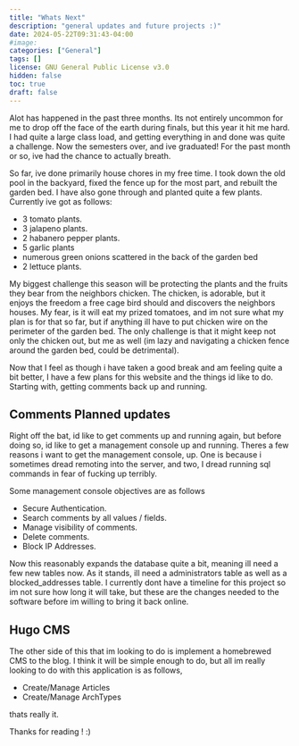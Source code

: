 ```yaml
---
title: "Whats Next"
description: "general updates and future projects :)" 
date: 2024-05-22T09:31:43-04:00
#image: 
categories: ["General"]
tags: []
license: GNU General Public License v3.0 
hidden: false
toc: true
draft: false
---
```


Alot has happened in the past three months. Its not entirely uncommon for me to drop off the face of the earth during finals, but this year it hit me hard. I had quite a large class load, and getting everything in and done was quite a challenge. Now the semesters over, and ive graduated! For the past month or so, ive had the chance to actually breath. 

So far, ive done primarily house chores in my free time. I took down the old pool in the backyard, fixed the fence up for the most part, and rebuilt the garden bed. I have also gone through and planted quite a few plants. Currently ive got as follows:

- 3 tomato plants.
- 3 jalapeno plants.
- 2 habanero pepper plants.
- 5 garlic plants
- numerous green onions scattered in the back of the garden bed
- 2 lettuce plants.

My biggest challenge this season will be protecting the plants and the fruits they bear from the neighbors chicken. The chicken, is adorable, but it enjoys the freedom a free cage bird should and discovers the neighbors houses. My fear, is it will eat my prized tomatoes, and im not sure what my plan is for that so far, but if anything ill have to put chicken wire on the perimeter of the garden bed. The only challenge is that it might keep not only the chicken out, but me as well (im lazy and navigating a chicken fence around the garden bed, could be detrimental). 

Now that I feel as though i have taken a good break and am feeling quite a bit better, I have a few plans for this website and the things id like to do. Starting with, getting comments back up and running.

## Comments Planned updates

Right off the bat, id like to get comments up and running again, but before doing so, id like to get a management console up and running. Theres a few reasons i want to get the management console, up. One is because i sometimes dread remoting into the server, and two, I dread running sql commands in fear of fucking up terribly.

Some management console objectives are as follows

- Secure Authentication.
- Search comments by all values / fields.
- Manage visibility of comments.
- Delete comments.
- Block IP Addresses.

Now this reasonably expands the database quite a bit, meaning ill need a few new tables now. As it stands, ill need a administrators table as well as a blocked_addresses table. I currently dont have a timeline for this project so im not sure how long it will take, but these are the changes needed to the software before im willing to bring it back online.

## Hugo CMS

The other side of this that im looking to do is implement a homebrewed CMS to the blog. I think it will be simple enough to do, but all im really looking to do with this application is as follows,

- Create/Manage Articles
- Create/Manage ArchTypes

thats really it. 

Thanks for reading ! :) 

